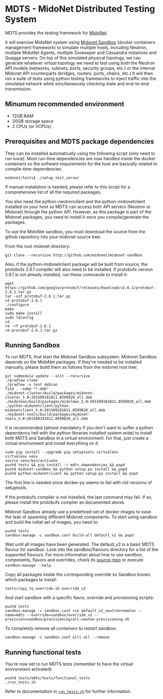 MDTS - MidoNet Distributed Testing System
=========================================

MDTS provides the testing framework for [MidoNet](https://github.com/midonet/midonet).

It will exercise MidoNet system using [Midonet Sandbox](https://github.com/midonet/midonet-sandbox)
(docker containers management framework) to simulate multiple hosts, including
Neutron, multiple MidoNet Agents, multiple Zookeeper and Cassandra instances
and Quagga servers.
On top of this simulated physical topology, we can generate whatever
virtual topology we need to test using both the Neutron API models (networks,
subnets, ports, security groups, etc.) or the internal Midonet API counterparts
(bridges, routers, ports, chains, etc.)
It will then run a suite of tests using python testing frameworks to inject
traffic into the simulated network while simultaneously checking state and
end-to-end transmission.

Minumum recommended environment
-------------------------------

* 12GB RAM
* 20GB storage space
* 2 CPUs (or VCPUs)

Prerequisites and MDTS package dependencies
-------------------------------------------

They can be installed automatically using the following script (only need
to run once).
Most run-time dependencies are now handled inside the docker containers so the
software requirements for the host are basically related to compile-time
dependencies.

```
midonet/tests$ ./setup_test_server
```

If manual installation is needed, please refer to this script for a
comprehensive list of all the required packages.

You also need the python-neutronclient and the python-midonetclient installed
on your host so MDTS can access both API servers (Neutron or Midonet) through
the python API. However, as this package is part of the Midonet packages,
you need to install it once you compile/generate the packages.

To use the MidoNet sandbox, you must download the source from the github
repository into your midonet source tree:

From the root midonet directory:
```
git clone --recursive http://github.com/midonet/midonet-sandbox
```

Also, if the python-midonetclient package will be built from source, the
protobufs 2.6.1 compiler will also need to be installed.  If protobufs version
2.6.1 is not already installed, run these commands to install it:

```
wget https://github.com/google/protobuf/releases/download/v2.6.1/protobuf-2.6.1.tar.gz
tar -xzf protobuf-2.6.1.tar.gz
cd protobuf-2.6.1
./configure
make
sudo make install
sudo ldconfig
cd -
rm -rf protobuf-2.6.1
rm protobuf-2.6.1.tar.gz
```

Running Sandbox
---------------

To run MDTS, first start the Midonet Sandbox subsystem. Midonet Sandbox depends
on the MidoNet packages. If they're needed to be installed manually,
please build them as follows from the midonet root tree:

```
git submodule update --init --recursive
./gradlew clean
./gradlew -x test debian
find . -name "*.deb"
./midonet-cluster/build/packages/midonet-cluster_5.0~201509181011.8599820_all.deb
./midolman/build/packages/midolman_5.0~201509181011.8599820_all.deb
./python-midonetclient/python-midonetclient_5.0~201509181011.8599820_all.deb
./midonet-tools/build/packages/midonet-tools_5.0~201509181011.8599820_all.deb
```

It is recommended (almost mandatory if you don't want to suffer a python dependency
hell with the python libraries installed system wide) to install both MDTS and Sandbox
in a virtual environment. For that, just create a virtual environment and install
everything on it:

```
sudo pip install --upgrade pip setuptools virtualenv
virtualenv venv
source venv/bin/activate
pushd tests && pip install -r mdts.dependencies && popd
pushd midonet-sandbox && python setup.py install && popd
pushd python-midonetclient && python setup.py install && popd
```

The first line is needed since docker-py seems to fail with old versions of
setuptools.

If the protobufs compiler is not installed, the last command may fail.  If so,
please install the protobufs compiler as documented above.

Midonet Sandbox already use a predefined set of docker images to ease the task
of spawning different Midonet components. To start using sandbox and build the
initial set of images, you need to:

```
pushd tests
sandbox-manage -c sandbox.conf build-all default_v2 && popd
```

Wait until all images have been generated. The default_v2 is a basic MDTS
flavour for sandbox. Look into the sandbox/flavours directory for a list of the
supported flavours. For more information about how to use sandbox, components,
flavors and overrides, check its [source repo](https://github.com/midonet/midonet-sandbox)
or execute `sandbox-manage --help`.

Copy all packages inside the corresponding override so Sandbox knows which
packages to install:
```
tests/copy_to_override.sh override_v2
```

And start sandbox with a specific flavor, override and provisioning scripts:
```
pushd tests
sandbox-manage -c sandbox.conf run default_v2_neutron+newton --name=mdts --override=sandbox/override_v2 --provision=sandbox/provisioning/all-newton-provisioning.sh
```

To completely remove all containers to restart sandbox:
```
sandbox-manage -c sandbox.conf kill-all --remove
```

Running functional tests
------------------------

You're now set to run MDTS tests (remember to have the virtual environment activated):

```
pushd tests/mdts/tests/functional_tests
./run_tests.sh
```

Refer to documentation in [`run_tests.sh`][run_tests] for further information.

[run_tests]: mdts/tests/functional_tests/run_tests.sh
